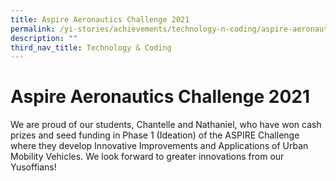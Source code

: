 ```yaml
---
title: Aspire Aeronautics Challenge 2021
permalink: /yi-stories/achievements/technology-n-coding/aspire-aeronautics-challenge-2021/
description: ""
third_nav_title: Technology & Coding
---
```

# **Aspire Aeronautics Challenge 2021**

We are proud of our students, Chantelle and Nathaniel, who have won cash prizes and seed funding in Phase 1 (Ideation) of the ASPIRE Challenge where they develop Innovative Improvements and Applications of Urban Mobility Vehicles. We look forward to greater innovations from our Yusoffians!